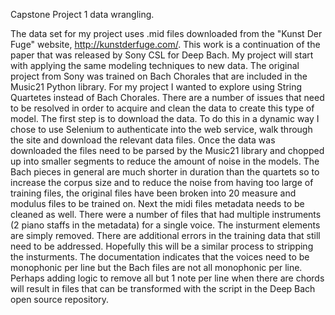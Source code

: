 Capstone Project 1 data wrangling.

The data set for my project uses .mid files downloaded from the "Kunst Der Fuge" website, http://kunstderfuge.com/.
This work is a continuation of the paper that was released by Sony CSL for Deep Bach. My project will start with applying the same modeling techniques to new data.
The original project from Sony was trained on Bach Chorales that are included in the Music21 Python library.
For my project I wanted to explore using String Quartetes instead of Bach Chorales. There are a number of issues that need to be resolved
in order to acquire and clean the data to create this type of model.
The first step is to download the data. To do this in a dynamic way I chose to use Selenium to authenticate into the web service, walk through the 
site and download the relevant data files.
Once the data was downloaded the files need to be parsed by the Music21 library and chopped up into smaller segments to reduce the amount of noise in
the models. The Bach pieces in general are much shorter in duration than the quartets so to increase the corpus size and to reduce the noise from having
too large of training files, the original files have been broken into 20 measure and modulus files to be trained on.
Next the midi files metadata needs to be cleaned as well. There were a number of files that had multiple instruments (2 piano staffs in the metadata) 
for a single voice. The insturment elements are simply removed.
There are additional errors in the training data that still need to be addressed. Hopefully this will be a similar process to stripping the insturments.
The documentation indicates that the voices need to be monophonic per line but the Bach files are not all monophonic per line. Perhaps adding logic
to remove all but 1 note per line when there are chords will result in files that can be transformed with the script in the Deep Bach open source repository.
